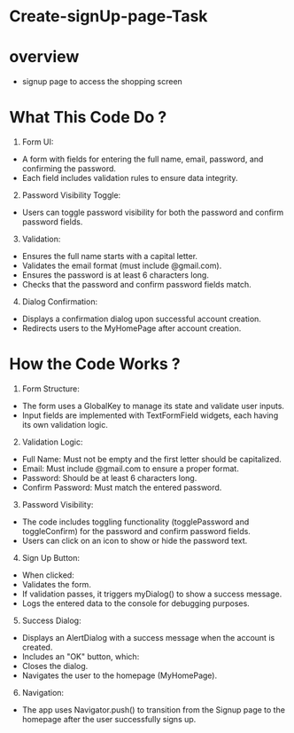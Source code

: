 # Create-signUp-page-Task
# overview
 - signup page to access the shopping screen
# What This Code Do ?
1. Form UI:
 - A form with fields for entering the full name, email, password, and confirming the password.
 - Each field includes validation rules to ensure data integrity.
2. Password Visibility Toggle:
 - Users can toggle password visibility for both the password and confirm password fields.
3. Validation:
 - Ensures the full name starts with a capital letter.
 - Validates the email format (must include @gmail.com).
 - Ensures the password is at least 6 characters long.
 - Checks that the password and confirm password fields match.
4. Dialog Confirmation:
 - Displays a confirmation dialog upon successful account creation.
 - Redirects users to the MyHomePage after account creation.
# How the Code Works ?
1. Form Structure:
 - The form uses a GlobalKey<FormState> to manage its state and validate user inputs.
 - Input fields are implemented with TextFormField widgets, each having its own validation logic.
2. Validation Logic:
 - Full Name: Must not be empty and the first letter should be capitalized.
 - Email: Must include @gmail.com to ensure a proper format.
 - Password: Should be at least 6 characters long.
 - Confirm Password: Must match the entered password.
3. Password Visibility:
 - The code includes toggling functionality (togglePassword and toggleConfirm) for the password and confirm password fields.
 - Users can click on an icon to show or hide the password text.
4. Sign Up Button:
 - When clicked:
  -  Validates the form.
  -  If validation passes, it triggers myDialog() to show a success message.
  -  Logs the entered data to the console for debugging purposes.
5. Success Dialog:
 - Displays an AlertDialog with a success message when the account is created.
 - Includes an "OK" button, which:
 - Closes the dialog.
 - Navigates the user to the homepage (MyHomePage).
6. Navigation:
 - The app uses Navigator.push() to transition from the Signup page to the homepage after the user successfully signs up.
